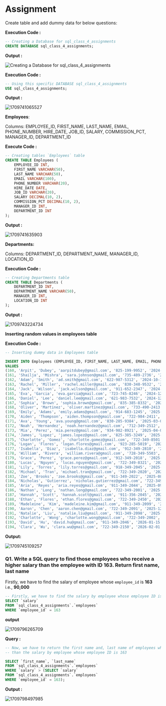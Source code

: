 # Assignment

Create table and add dummy data for below questions:

**Execution Code :**

```sql
-- Creating a Database for sql_class_4_assignments
CREATE DATABASE sql_class_4_assignments;
```

**Output :**

![Creating a Database for sql_class_4_assignments](image/SQL_Class_4_Assignment_Solution/1709740432006.png "Creating Database Assignment 4")

**Execution Code :**

```sql
-- Using this specific DATABASE sql_class_4_assignments
USE sql_class_4_assignments;
```

**Output :**

![1709741065527](image/SQL_Class_4_Assignment_Solution/1709741065527.png)

**Employees**:

Columns: EMPLOYEE_ID, FIRST_NAME, LAST_NAME, EMAIL,
PHONE_NUMBER, HIRE_DATE, JOB_ID, SALARY, COMMISSION_PCT,
MANAGER_ID, DEPARTMENT_ID

**Execute Code :**

```sql
-- Creating tables `Employees` table 
CREATE TABLE Employees (
    EMPLOYEE_ID INT,
    FIRST_NAME VARCHAR(50),
    LAST_NAME VARCHAR(50),
    EMAIL VARCHAR(100),
    PHONE_NUMBER VARCHAR(20),
    HIRE_DATE DATE,
    JOB_ID VARCHAR(20),
    SALARY DECIMAL(10, 2),
    COMMISSION_PCT DECIMAL(10, 2),
    MANAGER_ID INT,
    DEPARTMENT_ID INT
);
```

**Output :**

![1709741635903](image/SQL_Class_4_Assignment_Solution/1709741635903.png)

**Departments:**

Columns: DEPARTMENT_ID, DEPARTMENT_NAME, MANAGER_ID, LOCATION_ID

**Execution Code :**

```sql
-- Creating Departments table
CREATE TABLE Departments (
    DEPARTMENT_ID INT,
    DEPARTMENT_NAME VARCHAR(50),
    MANAGER_ID INT,
    LOCATION_ID INT
);
```

**Output :**

![1709743224734](image/SQL_Class_4_Assignment_Solution/1709743224734.png)

**Inserting random values in employees table**

**Execution Code :**

```sql
-- Inserting dummy data in Employees table

INSERT INTO Employees (EMPLOYEE_ID, FIRST_NAME, LAST_NAME, EMAIL, PHONE_NUMBER, HIRE_DATE, JOB_ID, SALARY, COMMISSION_PCT, MANAGER_ID, DEPARTMENT_ID)
VALUES
(160, 'Arpit', 'Dubey', 'aarpitdubey@gmail.com', '825-199-9952', '2024-09-16', 'Artificial Intelligence Engineer', 200000.0, 0.20, NULL, 1),
(161, 'Shailja', 'Mishra', 'sara.johnson@gmail.com', '735-489-2736', '2024-10-05', 'Data Analyst', 55000.00, 0.10, 160, 2),
(162, 'Adam', 'Smith', 'ad.smith@gmail.com', '622-987-5312', '2024-10-15', 'Software Developer', 75000.00, 0.15, 161, 3),
(163, 'Rachel', 'Miller', 'rachel.miller@gmail.com', '830-348-9532', '2024-11-01', 'Product Manager', 90000.00, 0.18, 160, 5),
(164, 'Jack', 'Wilson', 'jack.wilson@gmail.com', '911-652-2347', '2024-11-15', 'Database Administrator', 60000.00, 0.12, 160, 5),
(165, 'Eva', 'Garcia', 'eva.garcia@gmail.com', '723-745-8246', '2024-12-01', 'Sales Manager', 100000.00, 0.20, 160, 1),
(166, 'Daniel', 'Lee', 'daniel.lee@gmail.com', '621-983-7532', '2024-12-15', 'HR Manager', 85000.00, 0.16, 163, 3),
(167, 'Sophia', 'Brown', 'sophia.brown@gmail.com', '835-385-8332', '2025-01-01', 'Finance Analyst', 70000.00, 0.13, 165, 4),
(168, 'Oliver', 'Martinez', 'oliver.martinez@gmail.com', '733-490-2413', '2025-01-15', 'Systems Engineer', 80000.00, 0.17, 166, 6),
(169, 'Emily', 'Adams', 'emily.adams@gmail.com', '914-683-1245', '2025-02-01', 'Marketing Coordinator', 65000.00, 0.14, 167, 2),
(170, 'Aiden', 'Thompson', 'aiden.thompson@gmail.com', '722-984-2411', '2025-02-15', 'Customer Service Representative', 45000.00, 0.10, 161, 7),
(171, 'Ava', 'Young', 'ava.young@gmail.com', '830-285-9384', '2025-03-01', 'Quality Assurance Manager', 95000.00, 0.20, 168, 9),
(172, 'Noah', 'Hernandez', 'noah.hernandez@gmail.com', '712-349-2512', '2025-03-15', 'Business Analyst', 65000.00, 0.14, 161, 11),
(173, 'Mia', 'Perez', 'mia.perez@gmail.com', '934-982-8921', '2025-04-01', 'Training Coordinator', 58000.00, 0.12, 169, 19),
(174, 'James', 'Lopez', 'james.lopez@gmail.com', '825-385-3249', '2025-04-15', 'Logistics Coordinator', 60000.00, 0.12, 168, 16),
(175, 'Charlotte', 'Gomez', 'charlotte.gomez@gmail.com', '722-349-8501', '2025-05-01', 'HR Coordinator', 55000.00, 0.10, 166, 3),
(176, 'Logan', 'Flores', 'logan.flores@gmail.com', '923-285-5019', '2025-05-15', 'Accountant', 68000.00, 0.15, 167, 13),
(177, 'Isabella', 'Diaz', 'isabella.diaz@gmail.com', '912-349-2810', '2025-06-01', 'Legal Counsel', 110000.00, 0.25, 170, 10),
(178, 'William', 'Rivera', 'william.rivera@gmail.com', '728-349-5503', '2025-06-01', 'Legal Advisor', 105000.00, 0.25, 170, 10),
(179, 'Grace', 'Perez', 'grace.perez@gmail.com', '912-349-2018', '2025-06-15', 'Operations Manager', 95000.00, 0.20, NULL, 11),
(180, 'Lucas', 'Nguyen', 'lucas.nguyen@gmail.com', '722-349-8321', '2025-07-01', 'Supply Chain Analyst', 70000.00, 0.15, 179, 18),
(181, 'Lily', 'Torres', 'lily.torres@gmail.com', '918-349-2045', '2025-07-15', 'Administration Coordinator', 55000.00, 0.10, 179, 17),
(182, 'Michael', 'Tran', 'michael.tran@gmail.com', '722-349-2020', '2025-08-01', 'Product Development Manager', 100000.00, 0.25, 178, 8),
(183, 'Zoe', 'Brooks', 'zoe.brooks@gmail.com', '911-349-2022', '2025-08-15', 'International Business Analyst', 75000.00, 0.18, 178, 28),
(184, 'Nicholas', 'Gutierrez', 'nicholas.gutierrez@gmail.com', '722-349-2050', '2025-09-01', 'Corporate Communication Manager', 85000.00, 0.20, 177, 26),
(185, 'Aria', 'Reyes', 'aria.reyes@gmail.com', '911-349-2044', '2025-09-15', 'Finance Manager', 110000.00, 0.30, 177, 4),
(186, 'Nathan', 'Long', 'nathan.long@gmail.com', '722-349-2001', '2025-10-01', 'Training Manager', 90000.00, 0.25, 177, 19),
(187, 'Hannah', 'Scott', 'hannah.scott@gmail.com', '911-356-2045', '2025-10-15', 'Investor Relations Manager', 100000.00, 0.28, 178, 30),
(188, 'Ethan', 'Flores', 'ethan.flores@gmail.com', '722-349-2450', '2025-11-01', 'Information Technology Manager', 105000.00, 0.30, 182, 5),
(189, 'Madeleine', 'Kim', 'madeleine.kim@gmail.com', '911-349-2099', '2025-11-15', 'Research and Development Manager', 95000.00, 0.25, 183, 6),
(190, 'Aaron', 'Chen', 'aaron.chen@gmail.com', '722-349-2091', '2025-12-01', 'Corporate Social Responsibility Manager', 90000.00, 0.20, 184, 29),
(191, 'Natalie', 'Liu', 'natalie.liu@gmail.com', '911-349-2098', '2025-12-15', 'Internal Audit Manager', 100000.00, 0.22, 185, 23),
(192, 'Charlotte', 'Wong', 'charlotte.wong@gmail.com', '722-349-2002', '2026-01-01', 'Business Development Manager', 110000.00, 0.25, 186, 24),
(193, 'David', 'Hu', 'david.hu@gmail.com', '911-349-2046', '2026-01-15', 'Strategic Planning Manager', 95000.00, 0.20, 186, 25),
(194, 'Clara', 'Wu', 'clara.wu@gmail.com', '722-349-2150', '2026-02-01', 'Public Relations Manager', 100000.00, 0.23, 187, 15);
```

**Output:**

![1709745109257](image/SQL_Class_4_Assignment_Solution/1709745109257.png)

### Q1. Write a SQL query to find those employees who receive a higher salary than the employee with ID 163. Return first name, last name

Firstly, we have to find the salary of employee whose `employee_id` is **163** i.e., **90,000**

```sql
-- Firstly, we have to find the salary by employee whose employee ID is 163
SELECT `salary` 
FROM `sql_class_4_assignments`.`employees` 
WHERE `employee_id` = 163
```

**output**

![1709796265709](image/SQL_Class_4_Assignment_Solution/1709796265709.png)

**Query :**

```sql
-- Now, we have to return the first name and, last name of employees whose salary are higher (or greator) 
-- than the salary by employee whose employee ID is 163

SELECT `first_name`, `last_name`
FROM `sql_class_4_assignments`.`employees`
WHERE `salary` > (SELECT `salary` 
FROM `sql_class_4_assignments`.`employees` 
WHERE `employee_id` = 163);
```

**Output :**

![1709798497985](image/SQL_Class_4_Assignment_Solution/1709798497985.png)
